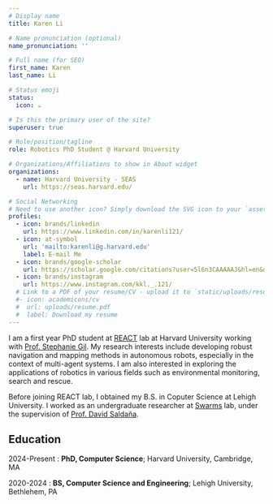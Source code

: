 ```yaml
---
# Display name
title: Karen Li

# Name pronunciation (optional)
name_pronunciation: ''

# Full name (for SEO)
first_name: Karen
last_name: Li

# Status emoji
status:
  icon: ☕️

# Is this the primary user of the site?
superuser: true

# Role/position/tagline
role: Robotics PhD Student @ Harvard University

# Organizations/Affiliations to show in About widget
organizations:
  - name: Harvard University - SEAS
    url: https://seas.harvard.edu/

# Social Networking
# Need to use another icon? Simply download the SVG icon to your `assets/media/icons/` folder.
profiles:
  - icon: brands/linkedin
    url: https://www.linkedin.com/in/karenli121/
  - icon: at-symbol
    url: 'mailto:karenli@g.harvard.edu'
    label: E-mail Me
  - icon: brands/google-scholar
    url: https://scholar.google.com/citations?user=5l6n3CAAAAAJ&hl=en&oi=sra
  - icon: brands/instagram
    url: https://www.instagram.com/kkl._.121/
  # Link to a PDF of your resume/CV - upload it to `static/uploads/resume.pdf`
  #- icon: academicons/cv
  #  url: uploads/resume.pdf
  #  label: Download my resume
---
```


I am a first year PhD student at [REACT](https://react.seas.harvard.edu/) lab at Harvard University working with [Prof. Stephanie Gil](https://gil.seas.harvard.edu/). My research interests include developing robust navigation and mapping methods in autonomous robots, especially in the context of multi-agent systems. I am also interested in exploring the applications of robotics in various fields such as environmental monitoring, search and rescue.


Before joining REACT lab, I obtained my B.S. in Coputer Science at Lehigh University. I worked as an undergraduate researcher at [Swarms](https://swarmslab.com/) lab, under the supervision of [Prof. David Saldaña](https://swarmslab.com/david-saldana/). 
## Education

2024-Present
:   **PhD, Computer Science**; Harvard University, Cambridge, MA


2020-2024
:   **BS, Computer Science and Engineering**; Lehigh University, Bethlehem, PA

